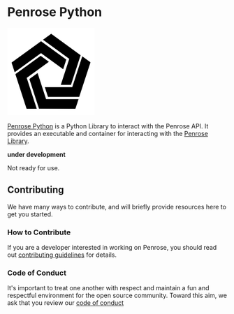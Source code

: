 # Penrose Python

![assets/img/penrose-logo.png](assets/img/penrose-logo.png)

[Penrose Python](https://pypi.org/project/penrose/) is a Python Library to interact 
with the Penrose API. It provides an executable and container for interacting 
with the [Penrose Library](https://www.github.com/penrose-lib).

**under development**

Not ready for use.

## Contributing
We have many ways to contribute, and will briefly provide resources here to get you started.

### How to Contribute
If you are a developer interested in working on Penrose, you should read out [contributing guidelines](.github/CONTRIBUTING.md) for details.

### Code of Conduct
It's important to treat one another with respect and maintain a fun and respectful environment for the open source community. Toward this aim, we ask that you review our [code of conduct](.github/CODE_OF_CONDUCT.md)
